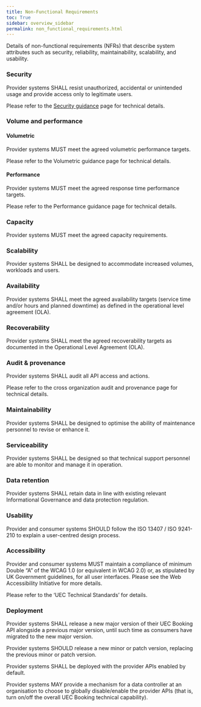 ```yaml
---
title: Non-Functional Requirements
toc: True
sidebar: overview_sidebar
permalink: non_functional_requirements.html
---
```


<div markdown="span" class="pageSummary">
Details of non-functional requirements (NFRs) that describe system attributes such as security, reliability, maintainability, scalability, and usability.
</div>

### Security 
Provider systems SHALL resist unauthorized, accidental or unintended usage and provide access only to legitimate users. 

Please refer to the [Security guidance](security_guidance.html) page for technical details. 

### Volume and performance 

#### Volumetric 

Provider systems MUST meet the agreed volumetric performance targets. 

Please refer to the Volumetric guidance page for technical details. 

#### Performance 

Provider systems MUST meet the agreed response time performance targets. 

 

Please refer to the Performance guidance page for technical details. 

 

### Capacity 

Provider systems MUST meet the agreed capacity requirements. 

 

### Scalability 

Provider systems SHALL be designed to accommodate increased volumes, workloads and users. 

 

### Availability 

Provider systems SHALL meet the agreed availability targets (service time and/or hours and planned downtime) as defined in the operational level agreement (OLA). 

 

### Recoverability 

Provider systems SHALL meet the agreed recoverability targets as documented in the Operational Level Agreement (OLA). 

 

### Audit & provenance 

Provider systems SHALL audit all API access and actions. 

 

Please refer to the cross organization audit and provenance page for technical details. 

 

### Maintainability 

Provider systems SHALL be designed to optimise the ability of maintenance personnel to revise or enhance it. 

 

### Serviceability 

Provider systems SHALL be designed so that technical support personnel are able to monitor and manage it in operation. 

 

### Data retention 

Provider systems SHALL retain data in line with existing relevant Informational Governance and data protection regulation. 

 

### Usability 

Provider and consumer systems SHOULD follow the ISO 13407 / ISO 9241-210 to explain a user-centred design process. 

 

### Accessibility 

Provider and consumer systems MUST maintain a compliance of minimum Double “A” of the WCAG 1.0 (or equivalent in WCAG 2.0) or, as stipulated by UK Government guidelines, for all user interfaces. Please see the Web Accessibility Initiative for more details. 

 

Please refer to the ‘UEC Technical Standards’ for details. 

 

### Deployment 

Provider systems SHALL release a new major version of their UEC Booking API alongside a previous major version, until such time as consumers have migrated to the new major version. 

 

Provider systems SHOULD release a new minor or patch version, replacing the previous minor or patch version. 

 

Provider systems SHALL be deployed with the provider APIs enabled by default. 

 

Provider systems MAY provide a mechanism for a data controller at an organisation to choose to globally disable/enable the provider APIs (that is, turn on/off the overall UEC Booking technical capability). 
